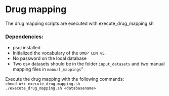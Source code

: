 Drug mapping
============

The drug mapping scripts are executed with execute_drug_mapping.sh

### Dependencies:
 - psql installed
 - Initialized the vocabulary of the `OMOP CDM v5`.
 - No password on the local database
 - Two csv datasets should be in the folder `input_datasets` and two manual mapping files in `manual_mappings`"


Execute the drug mapping with the following commands:  
`chmod u+x execute_drug_mapping.sh`  
`./execute_drug_mapping.sh <databasename>`  
